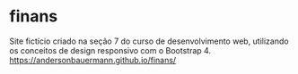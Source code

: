 # finans
 Site fictício criado na seção 7 do curso de desenvolvimento web, utilizando os conceitos de design responsivo com o Bootstrap 4.
 https://andersonbauermann.github.io/finans/
